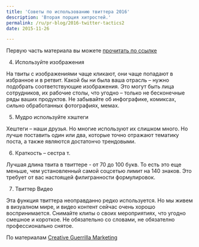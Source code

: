 ```yaml
---
title: 'Советы по использованию твиттера 2016'
description: 'Вторая порция хитростей.'
permalink: /ru/pr-blog/2016-twitter-tactics2
date: 2015-11-26

---
```


Первую часть материала вы можете <a href="/ru/pr-blog/2016-twitter-tactics1">прочитать по ссылке</a>

4. Используйте изображения

На твиты с изображениями чаще кликают, они чаще попадают в избранное и в ретвит. Какой бы ни была ваша отрасль – нужно подобрать соответствующие  изображения. Это могут быть лица сотрудников, их рабочие столы, что угодно – только не бесконечные ряды ваших продуктов. Не забывайте об инфографике, комиксах, сильно обработанных фотографиях, мемах.

5. Мудро используйте хэштеги

Хештеги – наши друзья. Но многие используют их слишком много. Но лучше поставить один или два, которые точно отражают тематику поста, а также являются достатончо трендовыми.

6. Краткость – сестра т.

Лучшая длина твита в твиттере  - от 70 до 100 букв. То есть это еще меньше, чем установленный самой соцсетью лимит на 140 знаков. Это требует от вас настоящей филигранности формулировок.

7. Твиттер Видео

Эта функция твиттера неоправданно редко используется. Но мы живем в визуалном мире, и видео контент сейчас очень хорошо воспринимается. Снимайте клипы о своих мероприятиях, что угодно смешное и короткое. Не обязательно со словами, не обязателно профессионально снятое.

По материалам <a href="http://www.creativeguerrillamarketing.com/social-media-marketing/7-killer-twitter-tactics-for-2016/">Creative Guerrilla Marketing</a>

